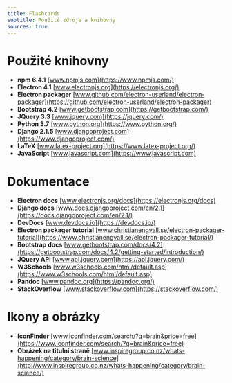 ```yaml
---
title: Flashcards
subtitle: Použité zdroje a knihovny
sources: true
---
```


# Použité knihovny

- **npm 6.4.1** [www.npmjs.com](https://www.npmjs.com/)
- **Electron 4.1** [www.electronjs.org](https://electronjs.org/)
- **Electron packager** [www.github.com/electron-userland/electron-packager](https://github.com/electron-userland/electron-packager)
- **Bootstrap 4.2** [www.getbootstrap.com](https://getbootstrap.com/)
- **JQuery 3.3** [www.jquery.com](https://jquery.com/)
- **Python 3.7** [www.python.org](https://www.python.org/)
- **Django 2.1.5** [www.djangoproject.com](https://www.djangoproject.com/)
- **LaTeX** [www.latex-project.org](https://www.latex-project.org/)
- **JavaScript** [www.javascript.com](https://www.javascript.com)

# Dokumentace

- **Electron docs** [www.electronjs.org/docs](https://electronjs.org/docs)
- **Django docs** [www.docs.djangoproject.com/en/2.1](https://docs.djangoproject.com/en/2.1/)
- **DevDocs** [www.devdocs.io](https://devdocs.io/)
- **Electron packager tutorial** [www.christianengvall.se/electron-packager-tutorial](https://www.christianengvall.se/electron-packager-tutorial/)
- **Bootstrap docs** [www.getbootstrap.com/docs/4.2](https://getbootstrap.com/docs/4.2/getting-started/introduction/)
- **JQuery API** [www.api.jquery.com](https://api.jquery.com/)
- **W3Schools** [www.w3schools.com/html/default.asp](https://www.w3schools.com/html/default.asp)
- **Pandoc** [www.pandoc.org](https://pandoc.org/)
- **StackOverflow** [www.stackoverflow.com](https://stackoverflow.com/)

# Ikony a obrázky

- **IconFinder** [www.iconfinder.com/search/?q=brain&price=free](https://www.iconfinder.com/search/?q=brain&price=free)
- **Obrázek na titulní straně** [www.inspiregroup.co.nz/whats-happening/category/brain-science](http://www.inspiregroup.co.nz/whats-happening/category/brain-science/)
